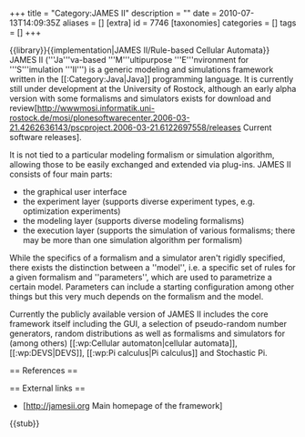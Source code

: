 +++
title = "Category:JAMES II"
description = ""
date = 2010-07-13T14:09:35Z
aliases = []
[extra]
id = 7746
[taxonomies]
categories = []
tags = []
+++

{{library}}{{implementation|JAMES II/Rule-based Cellular Automata}}
JAMES II ('''Ja'''va-based '''M'''ultipurpose '''E'''nvironment for '''S'''imulation '''II''') is a generic modeling and simulations framework written in the [[:Category:Java|Java]] programming language. It is currently still under development at the University of Rostock, although an early alpha version with some formalisms and simulators exists for download and review<ref>[http://wwwmosi.informatik.uni-rostock.de/mosi/plonesoftwarecenter.2006-03-21.4262636143/pscproject.2006-03-21.6122697558/releases Current software releases]</ref>.

It is not tied to a particular modeling formalism or simulation algorithm, allowing those to be easily exchanged and extended via plug-ins. JAMES II consists of four main parts:
* the graphical user interface
* the experiment layer (supports diverse experiment types, e.g. optimization experiments)
* the modeling layer (supports diverse modeling formalisms)
* the execution layer (supports the simulation of various formalisms; there may be more than one simulation algorithm per formalism)

While the specifics of a formalism and a simulator aren't rigidly specified, there exists the distinction between a ''model'', i.e. a specific set of rules for a given formalism and ''parameters'', which are used to parametrize a certain model. Parameters can include a starting configuration among other things but this very much depends on the formalism and the model.

Currently the publicly available version of JAMES II includes the core framework itself including the GUI, a selection of pseudo-random number generators, random distributions as well as formalisms and simulators for (among others) [[:wp:Cellular automaton|cellular automata]], [[:wp:DEVS|DEVS]], [[:wp:Pi calculus|Pi calculus]] and Stochastic Pi.

== References ==
<references/>

== External links ==
* [http://jamesii.org Main homepage of the framework]

{{stub}}
